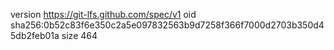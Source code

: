 version https://git-lfs.github.com/spec/v1
oid sha256:0b52c83f6e350c2a5e097832563b9d7258f366f7000d2703b350d45db2feb01a
size 464
